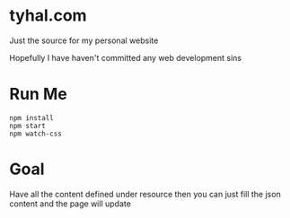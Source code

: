 # tyhal.com

Just the source for my personal website

Hopefully I have haven't committed any web development sins

# Run Me

    npm install
    npm start
    npm watch-css
    
# Goal

Have all the content defined under resource
then you can just fill the json content and the page will update
